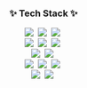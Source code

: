 <h3 align="center">✨ Tech Stack ✨</h3>
<div align="center">
  <img src="https://img.shields.io/badge/react-20232a.svg?style=for-the-badge&logo=react&logoColor=61DAFB" />&nbsp;
  <img src="https://img.shields.io/badge/typescript-262627.svg?style=for-the-badge&logo=typescript&logoColor=007ACC" />&nbsp;
  <img src="https://img.shields.io/badge/tailwindcss-1daabb.svg?style=for-the-badge&logo=tailwind-css&logoColor=white" />&nbsp;
</div>

<div align="center">
  <img src="https://img.shields.io/badge/html5-E34F26.svg?style=for-the-badge&logo=html5&logoColor=white" />&nbsp;
  <img src="https://img.shields.io/badge/css3-1572B6.svg?style=for-the-badge&logo=css3&logoColor=white" />&nbsp;
  <img src="https://img.shields.io/badge/javascript-F7DF1E.svg?style=for-the-badge&logo=javascript&logoColor=black" />&nbsp;
</div>

<div align="center">
  <img src="https://img.shields.io/badge/flutter-02569B.svg?style=for-the-badge&logo=flutter&logoColor=white" />&nbsp;
  <img src="https://img.shields.io/badge/dart-0175C2.svg?style=for-the-badge&logo=dart&logoColor=white" />&nbsp;
</div>

<div align="center">
  <img src="https://img.shields.io/badge/dio-00C7B7.svg?style=for-the-badge&logo=flutter&logoColor=white" />&nbsp;
  <img src="https://img.shields.io/badge/hive-FB9E14.svg?style=for-the-badge&logo=flutter&logoColor=white" />&nbsp;
  <img src="https://img.shields.io/badge/riverpod-40AEF4.svg?style=for-the-badge&logo=flutter&logoColor=white" />&nbsp;
</div>

<div align="center">
  <img src="https://img.shields.io/badge/axios-5A29E4.svg?style=for-the-badge&logo=axios&logoColor=white" />&nbsp;
  <img src="https://img.shields.io/badge/react--router--dom-CA4245.svg?style=for-the-badge&logo=react-router&logoColor=white" />&nbsp;
</div>
